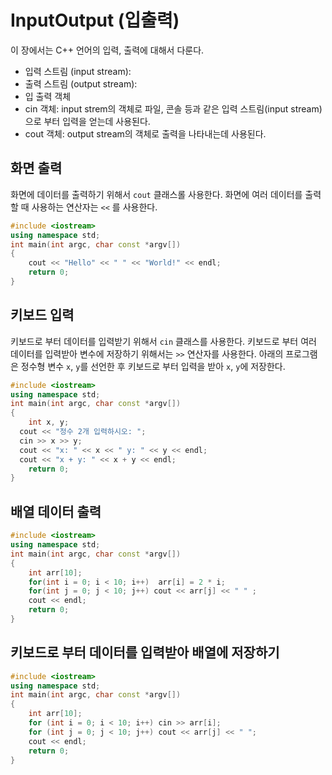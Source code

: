 # InputOutput (입출력)

이 장에서는 C++ 언어의 입력, 출력에 대해서 다룬다. 

* 입력 스트림 (input stream): 
* 출력 스트림 (output stream): 
* 입 출력 객체
* cin 객체: input strem의 객체로 파일, 콘솔 등과 같은 입력 스트림(input stream)으로 부터 입력을 얻는데 사용된다. 
* cout 객체: output stream의 객체로 출력을 나타내는데 사용된다. 

## 화면 출력
화면에 데이터를 출력하기 위해서 ``cout`` 클래스롤 사용한다.
화면에 여러 데이터를 출력할 때 사용하는 연산자는 ``<<`` 를 사용한다. 
```cpp
#include <iostream>
using namespace std;
int main(int argc, char const *argv[])
{
	cout << "Hello" << " " << "World!" << endl;
	return 0;
}
```
## 키보드 입력
키보드로 부터 데이터를 입력받기 위해서 ``cin`` 클래스를 사용한다.
키보드로 부터 여러 데이터를 입력받아 변수에 저장하기 위해서는 ``>>`` 연산자를 사용한다.
아래의 프로그램은 정수형 변수 ``x``, ``y``를 선언한 후 키보드로 부터 입력을 받아
``x``, ``y``에 저장한다. 

```cpp
#include <iostream>
using namespace std;
int main(int argc, char const *argv[])
{
	int x, y;
  cout << "정수 2개 입력하시오: ";
  cin >> x >> y;
  cout << "x: " << x << " y: " << y << endl;
  cout << "x + y: " << x + y << endl;
	return 0;
}
```
## 배열 데이터 출력

```cpp
#include <iostream>
using namespace std;
int main(int argc, char const *argv[])
{
	int arr[10];
	for(int i = 0; i < 10; i++)  arr[i] = 2 * i;
	for(int j = 0; j < 10; j++) cout << arr[j] << " " ;
	cout << endl;
	return 0;
}
```
## 키보드로 부터 데이터를 입력받아 배열에 저장하기

```cpp
#include <iostream>
using namespace std;
int main(int argc, char const *argv[])
{
	int arr[10];
	for (int i = 0; i < 10; i++) cin >> arr[i];
	for (int j = 0; j < 10; j++) cout << arr[j] << " ";
	cout << endl;
	return 0;
}
```

